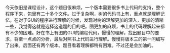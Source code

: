 今天依旧是课程设计，这个题目很麻烦，一个版本需要很多书上代码的支持，整个程序下来，包里有二十多个文件。过于复杂啊，树的代码书上有，重点就是理解记忆，在对于GUI的程序进行理解的时候，发现对树的理解更加的深入，更加的清晰一些，我觉得这就是选择这道题的目的吧。图更加的麻烦，书上的代码理解起来都有不少的困难。好在书上有图的GUI的编程代码，慢慢的理解，找出题目中的要求，将至一点点的分析，最后对照书上代码进行理解。慢慢将版本三的第一问编写了出来。后面还有两个版本。题目看着理解都稍有困难。不过还是会加油的。
